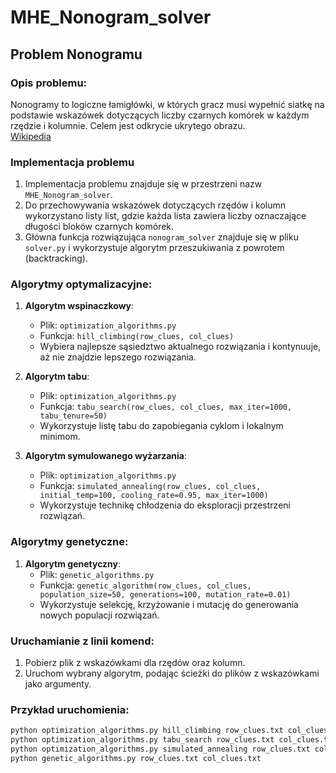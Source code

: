 # MHE_Nonogram_solver

## Problem Nonogramu
### Opis problemu:
Nonogramy to logiczne łamigłówki, w których gracz musi wypełnić siatkę na podstawie wskazówek dotyczących liczby czarnych komórek w każdym rzędzie i kolumnie. Celem jest odkrycie ukrytego obrazu. <br>
<a href="https://en.wikipedia.org/wiki/Nonogram">Wikipedia</a>

### Implementacja problemu
1. Implementacja problemu znajduje się w przestrzeni nazw `MHE_Nonogram_solver`.
2. Do przechowywania wskazówek dotyczących rzędów i kolumn wykorzystano listy list, gdzie każda lista zawiera liczby oznaczające długości bloków czarnych komórek.
3. Główna funkcja rozwiązująca `nonogram_solver` znajduje się w pliku `solver.py` i wykorzystuje algorytm przeszukiwania z powrotem (backtracking).

### Algorytmy optymalizacyjne:
1. **Algorytm wspinaczkowy**:
   * Plik: `optimization_algorithms.py`
   * Funkcja: `hill_climbing(row_clues, col_clues)`
   * Wybiera najlepsze sąsiedztwo aktualnego rozwiązania i kontynuuje, aż nie znajdzie lepszego rozwiązania.

2. **Algorytm tabu**:
   * Plik: `optimization_algorithms.py`
   * Funkcja: `tabu_search(row_clues, col_clues, max_iter=1000, tabu_tenure=50)`
   * Wykorzystuje listę tabu do zapobiegania cyklom i lokalnym minimom.

3. **Algorytm symulowanego wyżarzania**:
   * Plik: `optimization_algorithms.py`
   * Funkcja: `simulated_annealing(row_clues, col_clues, initial_temp=100, cooling_rate=0.95, max_iter=1000)`
   * Wykorzystuje technikę chłodzenia do eksploracji przestrzeni rozwiązań.

### Algorytmy genetyczne:
1. **Algorytm genetyczny**:
   * Plik: `genetic_algorithms.py`
   * Funkcja: `genetic_algorithm(row_clues, col_clues, population_size=50, generations=100, mutation_rate=0.01)`
   * Wykorzystuje selekcję, krzyżowanie i mutację do generowania nowych populacji rozwiązań.

### Uruchamianie z linii komend:
1. Pobierz plik z wskazówkami dla rzędów oraz kolumn.
2. Uruchom wybrany algorytm, podając ścieżki do plików z wskazówkami jako argumenty.

### Przykład uruchomienia:
```bash
python optimization_algorithms.py hill_climbing row_clues.txt col_clues.txt
python optimization_algorithms.py tabu_search row_clues.txt col_clues.txt
python optimization_algorithms.py simulated_annealing row_clues.txt col_clues.txt
python genetic_algorithms.py row_clues.txt col_clues.txt
